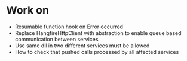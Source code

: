 ﻿# Work on
* Resumable function hook on Error occurred
* Replace HangfireHttpClient with abstraction to enable queue based communication between services
* Use same dll in two different services must be allowed
* How to check that pushed calls processed by all affected services
